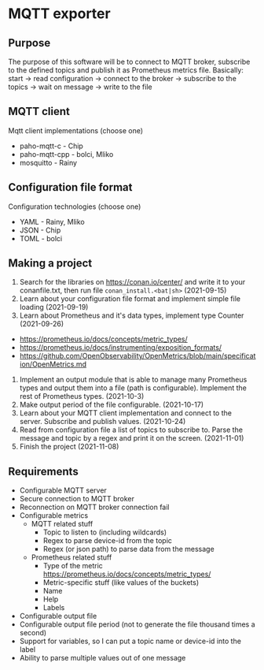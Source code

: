 # MQTT exporter

## Purpose
The purpose of this software will be to connect to MQTT broker, subscribe to the defined topics and publish it as Prometheus metrics file. Basically: start -> read configuration -> connect to the broker -> subscribe to the topics -> wait on message -> write to the file

## MQTT client
Mqtt client implementations (choose one)
- paho-mqtt-c - Chip
- paho-mqtt-cpp - bolci, Mliko
- mosquitto - Rainy

## Configuration file format
Configuration technologies (choose one)
- YAML - Rainy, Mliko
- JSON - Chip
- TOML - bolci

## Making a project

1. Search for the libraries on https://conan.io/center/ and write it to your conanfile.txt, then run file `conan_install.<bat|sh>` (2021-09-15)
1. Learn about your configuration file format and implement simple file loading (2021-09-19)
1. Learn about Prometheus and it's data types, implement type Counter (2021-09-26)
  - https://prometheus.io/docs/concepts/metric_types/ 
  - https://prometheus.io/docs/instrumenting/exposition_formats/
  - https://github.com/OpenObservability/OpenMetrics/blob/main/specification/OpenMetrics.md
1. Implement an output module that is able to manage many Prometheus types and output them into a file (path is configurable). Implement the rest of Prometheus types. (2021-10-3)
1. Make output period of the file configurable. (2021-10-17)
1. Learn about your MQTT client implementation and connect to the server. Subscribe and publish values. (2021-10-24)
1. Read from configuration file a list of topics to subscribe to. Parse the message and topic by a regex and print it on the screen. (2021-11-01)
1. Finish the project (2021-11-08)

## Requirements
- Configurable MQTT server
- Secure connection to MQTT broker
- Reconnection on MQTT broker connection fail
- Configurable metrics
	- MQTT related stuff
		- Topic to listen to (including wildcards)
		- Regex to parse device-id from the topic
		- Regex (or json path) to parse data from the message
	- Prometheus related stuff
		- Type of the metric https://prometheus.io/docs/concepts/metric_types/
		- Metric-specific stuff (like values of the buckets)
		- Name
		- Help
		- Labels
- Configurable output file
- Configurable output file period (not to generate the file thousand times a second)
- Support for variables, so I can put a topic name or device-id into the label
- Ability to parse multiple values out of one message
